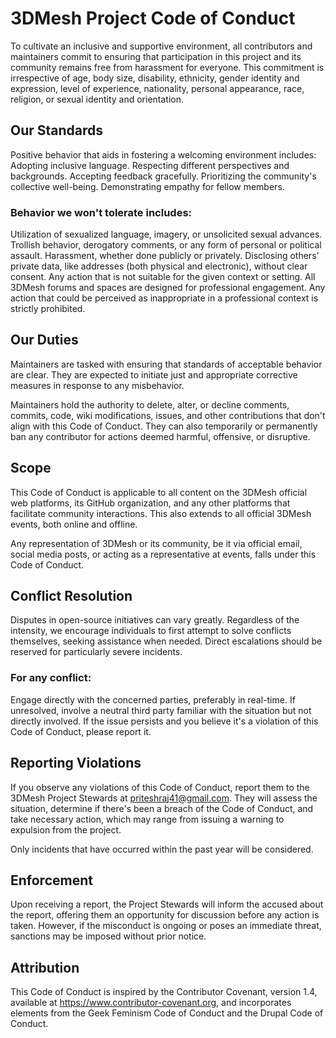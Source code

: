 # 3DMesh Project Code of Conduct
To cultivate an inclusive and supportive environment, all contributors and maintainers commit to ensuring that participation in this project and its community remains free from harassment for everyone. This commitment is irrespective of age, body size, disability, ethnicity, gender identity and expression, level of experience, nationality, personal appearance, race, religion, or sexual identity and orientation.

##  Our Standards
Positive behavior that aids in fostering a welcoming environment includes:
Adopting inclusive language.
Respecting different perspectives and backgrounds.
Accepting feedback gracefully.
Prioritizing the community's collective well-being.
Demonstrating empathy for fellow members.
### Behavior we won't tolerate includes:
Utilization of sexualized language, imagery, or unsolicited sexual advances.
Trollish behavior, derogatory comments, or any form of personal or political assault.
Harassment, whether done publicly or privately.
Disclosing others' private data, like addresses (both physical and electronic), without clear consent.
Any action that is not suitable for the given context or setting.
All 3DMesh forums and spaces are designed for professional engagement. Any action that could be perceived as inappropriate in a professional context is strictly prohibited.

## Our Duties
Maintainers are tasked with ensuring that standards of acceptable behavior are clear. They are expected to initiate just and appropriate corrective measures in response to any misbehavior.

Maintainers hold the authority to delete, alter, or decline comments, commits, code, wiki modifications, issues, and other contributions that don't align with this Code of Conduct. They can also temporarily or permanently ban any contributor for actions deemed harmful, offensive, or disruptive.

## Scope
This Code of Conduct is applicable to all content on the 3DMesh official web platforms, its GitHub organization, and any other platforms that facilitate community interactions. This also extends to all official 3DMesh events, both online and offline.

Any representation of 3DMesh or its community, be it via official email, social media posts, or acting as a representative at events, falls under this Code of Conduct.

## Conflict Resolution
Disputes in open-source initiatives can vary greatly. Regardless of the intensity, we encourage individuals to first attempt to solve conflicts themselves, seeking assistance when needed. Direct escalations should be reserved for particularly severe incidents.

###  For any conflict:

Engage directly with the concerned parties, preferably in real-time.
If unresolved, involve a neutral third party familiar with the situation but not directly involved.
If the issue persists and you believe it's a violation of this Code of Conduct, please report it.

## Reporting Violations
If you observe any violations of this Code of Conduct, report them to the 3DMesh Project Stewards at priteshraj41@gmail.com. They will assess the situation, determine if there's been a breach of the Code of Conduct, and take necessary action, which may range from issuing a warning to expulsion from the project.

Only incidents that have occurred within the past year will be considered.

## Enforcement
Upon receiving a report, the Project Stewards will inform the accused about the report, offering them an opportunity for discussion before any action is taken. However, if the misconduct is ongoing or poses an immediate threat, sanctions may be imposed without prior notice.

## Attribution
This Code of Conduct is inspired by the Contributor Covenant, version 1.4, available at https://www.contributor-covenant.org, and incorporates elements from the Geek Feminism Code of Conduct and the Drupal Code of Conduct.